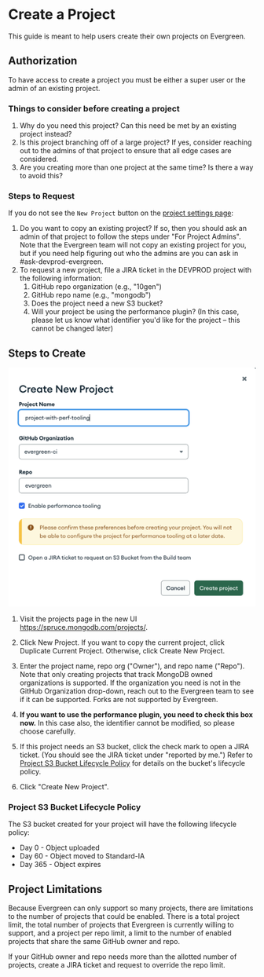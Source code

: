 # Create a Project

This guide is meant to help users create their own projects on Evergreen.

## Authorization

To have access to create a project you must be either a super user or the admin of an existing project.

### Things to consider before creating a project

1. Why do you need this project? Can this need be met by an existing project instead?
2. Is this project branching off of a large project? If yes, consider reaching out to the admins of that project to ensure that all edge cases are considered.
3. Are you creating more than one project at the same time? Is there a way to avoid this?

### Steps to Request

If you do not see the `New Project` button on the [project settings page](https://spruce.mongodb.com/project/YourProject/settings/general):

1. Do you want to copy an existing project? If so, then you should ask an admin of that project to follow the steps under "For Project Admins". Note that the Evergreen team will not copy an existing project for you, but if you need help figuring out who the admins are you can ask in #ask-devprod-evergreen.
2. To request a new project, file a JIRA ticket in the DEVPROD project with the following information:
   1. GitHub repo organization (e.g., "10gen")
   2. GitHub repo name (e.g., "mongodb")
   3. Does the project need a new S3 bucket?
   4. Will your project be using the performance plugin? (In this case, please let us know what identifier you'd like for the project – this cannot be changed later)

## Steps to Create

![create_project_modal.png](../images/create_project_modal.png)

1. Visit the projects page in the new UI https://spruce.mongodb.com/projects/.
2. Click New Project. If you want to copy the current project, click Duplicate Current Project. Otherwise, click Create New Project.
3. Enter the project name, repo org ("Owner"), and repo name ("Repo"). Note that only creating projects that track MongoDB owned organizations is supported. If the organization you need is not in the GitHub Organization drop-down, reach out to the Evergreen team to see if it can be supported. Forks are not supported by Evergreen.
4. **If you want to use the performance plugin, you need to check this box now.** In this case also, the identifier cannot be modified, so please choose carefully.
5. If this project needs an S3 bucket, click the check mark to open a JIRA ticket. (You should see the JIRA ticket under "reported by me.") Refer to [Project S3 Bucket Lifecycle Policy](#project_s3_bucket_lifecycle_policy) for details on the bucket's lifecycle policy.

6. Click "Create New Project".

### Project S3 Bucket Lifecycle Policy

The S3 bucket created for your project will have the following lifecycle policy:

- Day 0 - Object uploaded
- Day 60 - Object moved to Standard-IA
- Day 365 - Object expires

## Project Limitations

Because Evergreen can only support so many projects, there are limitations to the number of projects that could be enabled.
There is a total project limit, the total number of projects that Evergreen is currently willing to support,
and a project per repo limit, a limit to the number of enabled projects that share the same GitHub owner and repo.

If your GitHub owner and repo needs more than the allotted number of projects, create a JIRA ticket and request to override the repo limit.
